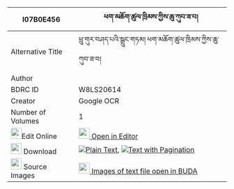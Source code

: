 |I07B0E456|ཕག་མཆོག་ཚུལ་ཁྲིམས་ཀྱིས་ཆུ་ཀུབ་ཟ་བ། 
| --- | --- 
|Alternative Title |ཕྲུ་གུར་བཤད་པའི་སྒྲུང་གཏམ། ཕག་མཆོག་ཚུལ་ཁྲིམས་ཀྱིས་ཆུ་ཀུབ་ཟ་བ།
|Author | 
|BDRC ID | W8LS20614
|Creator | Google OCR
|Number of Volumes| 1
|<img width="25" src="https://img.icons8.com/color/25/000000/edit-property.png">Edit Online| [<img width="25" src="https://avatars.githubusercontent.com/u/45091458?s=200&v=4"> Open in Editor](http://editor.openpecha.org/I07B0E456)
|<img width="25" src="https://img.icons8.com/fluent/48/000000/download-2.png"/>  Download | [![](https://img.icons8.com/color/20/000000/txt.png)Plain Text](https://github.com/Openpecha/I07B0E456/releases/download/v1/pak_chok_tsultrim_kyi_chu_kub__plain_I07B0E456.zip), [![](https://img.icons8.com/color/20/000000/txt.png)Text with Pagination](https://github.com/Openpecha/I07B0E456/releases/download/v1/pak_chok_tsultrim_kyi_chu_kub__pages_I07B0E456.zip)
|<img width="25" src="https://img.icons8.com/plasticine/100/000000/pictures-folder.png"/>  Source Images | [<img width="25" src="https://library.bdrc.io/icons/BUDA-small.svg"> Images of text file open in BUDA](https://library.bdrc.io/show/bdr:W8LS20614)